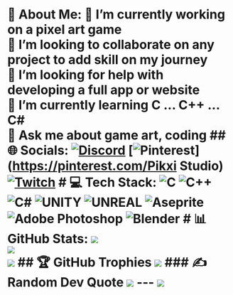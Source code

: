 # 💫 About Me: 🔭 I’m currently working on a pixel art game<br>👯 I’m looking to collaborate on any project to add skill on my journey<br>🤝 I’m looking for help with developing a full app or website<br>🌱 I’m currently learning C ... C++ ... C#<br>💬 Ask me about game art, coding ## 🌐 Socials: [![Discord](https://img.shields.io/badge/Discord-%237289DA.svg?logo=discord&logoColor=white)](https://discord.gg/Douxdoux_san) [![Pinterest](https://img.shields.io/badge/Pinterest-%23E60023.svg?logo=Pinterest&logoColor=white)](https://pinterest.com/Pikxi Studio) [![Twitch](https://img.shields.io/badge/Twitch-%239146FF.svg?logo=Twitch&logoColor=white)](https://twitch.tv/douxdoux_san) # 💻 Tech Stack: ![C](https://img.shields.io/badge/c-%2300599C.svg?style=for-the-badge&logo=c&logoColor=white) ![C++](https://img.shields.io/badge/c++-%2300599C.svg?style=for-the-badge&logo=c%2B%2B&logoColor=white) ![C#](https://img.shields.io/badge/c%23-%23239120.svg?style=for-the-badge&logo=c-sharp&logoColor=white) ![UNITY](https://img.shields.io/badge/Unity-%2320232a.svg?style=for-the-badge&logo=unity&logoColor=white) ![UNREAL](https://img.shields.io/badge/unreal-%2320232a.svg?style=for-the-badge&logo=unreal-engine&logoColor=white) ![Aseprite](https://img.shields.io/badge/Aseprite-FFFFFF?style=for-the-badge&logo=Aseprite&logoColor=#7D929E) ![Adobe Photoshop](https://img.shields.io/badge/adobephotoshop-%2331A8FF.svg?style=for-the-badge&logo=adobephotoshop&logoColor=white) ![Blender](https://img.shields.io/badge/blender-%23F5792A.svg?style=for-the-badge&logo=blender&logoColor=white) # 📊 GitHub Stats: ![](https://github-readme-stats.vercel.app/api?username=mmndir&theme=tokyonight&hide_border=false&include_all_commits=true&count_private=true)<br/> ![](https://github-readme-streak-stats.herokuapp.com/?user=mmndir&theme=tokyonight&hide_border=false)<br/> ![](https://github-readme-stats.vercel.app/api/top-langs/?username=mmndir&theme=tokyonight&hide_border=false&include_all_commits=true&count_private=true&layout=compact) ## 🏆 GitHub Trophies ![](https://github-profile-trophy.vercel.app/?username=mmndir&theme=radical&no-frame=false&no-bg=false&margin-w=4) ### ✍️ Random Dev Quote ![](https://quotes-github-readme.vercel.app/api?type=horizontal&theme=radical) --- [![](https://visitcount.itsvg.in/api?id=mmndir&icon=6&color=6)](https://visitcount.itsvg.in) <!-- Proudly created with GPRM ( https://gprm.itsvg.in ) -->
